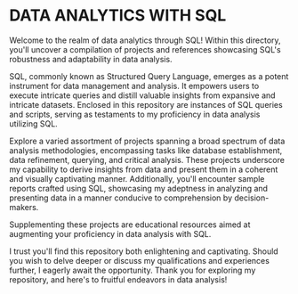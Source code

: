 # DATA ANALYTICS WITH SQL

Welcome to the realm of data analytics through SQL! Within this directory, you'll uncover a compilation of projects and references showcasing SQL's robustness and adaptability in data analysis.

SQL, commonly known as Structured Query Language, emerges as a potent instrument for data management and analysis. It empowers users to execute intricate queries and distill valuable insights from expansive and intricate datasets. Enclosed in this repository are instances of SQL queries and scripts, serving as testaments to my proficiency in data analysis utilizing SQL.

Explore a varied assortment of projects spanning a broad spectrum of data analysis methodologies, encompassing tasks like database establishment, data refinement, querying, and critical analysis. These projects underscore my capability to derive insights from data and present them in a coherent and visually captivating manner.
Additionally, you'll encounter sample reports crafted using SQL, showcasing my adeptness in analyzing and presenting data in a manner conducive to comprehension by decision-makers.

Supplementing these projects are educational resources aimed at augmenting your proficiency in data analysis with SQL.

I trust you'll find this repository both enlightening and captivating. Should you wish to delve deeper or discuss my qualifications and experiences further, I eagerly await the opportunity. Thank you for exploring my repository, and here's to fruitful endeavors in data analysis!
